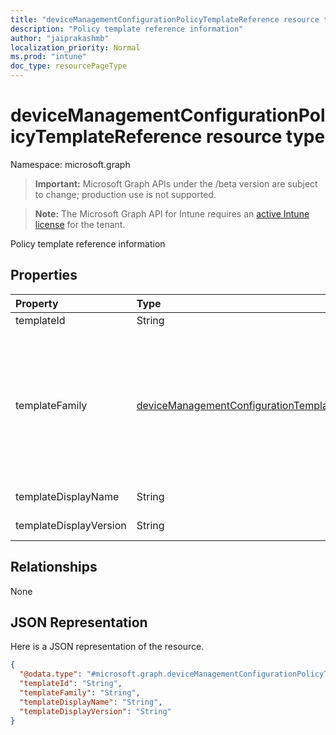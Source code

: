 ```yaml
---
title: "deviceManagementConfigurationPolicyTemplateReference resource type"
description: "Policy template reference information"
author: "jaiprakashmb"
localization_priority: Normal
ms.prod: "intune"
doc_type: resourcePageType
---
```


# deviceManagementConfigurationPolicyTemplateReference resource type

Namespace: microsoft.graph

> **Important:** Microsoft Graph APIs under the /beta version are subject to change; production use is not supported.

> **Note:** The Microsoft Graph API for Intune requires an [active Intune license](https://go.microsoft.com/fwlink/?linkid=839381) for the tenant.

Policy template reference information

## Properties
|Property|Type|Description|
|:---|:---|:---|
|templateId|String|Template id|
|templateFamily|[deviceManagementConfigurationTemplateFamily](../resources/intune-deviceconfigv2-devicemanagementconfigurationtemplatefamily.md)|Template Family of the referenced Template. This property is read-only. Possible values are: `none`, `endpointSecurityAntivirus`, `endpointSecurityDiskEncryption`, `endpointSecurityFirewall`, `endpointSecurityEndpointDetectionAndResponse`, `endpointSecurityAttackSurfaceReduction`, `endpointSecurityAccountProtection`, `endpointSecurityApplicationControl`, `endpointSecurityEndpointPrivilegeManagement`, `enrollmentConfiguration`, `appQuietTime`, `baseline`, `unknownFutureValue`.|
|templateDisplayName|String|Template Display Name of the referenced template. This property is read-only.|
|templateDisplayVersion|String|Template Display Version of the referenced Template. This property is read-only.|

## Relationships
None

## JSON Representation
Here is a JSON representation of the resource.
<!-- {
  "blockType": "resource",
  "@odata.type": "microsoft.graph.deviceManagementConfigurationPolicyTemplateReference"
}
-->
``` json
{
  "@odata.type": "#microsoft.graph.deviceManagementConfigurationPolicyTemplateReference",
  "templateId": "String",
  "templateFamily": "String",
  "templateDisplayName": "String",
  "templateDisplayVersion": "String"
}
```

